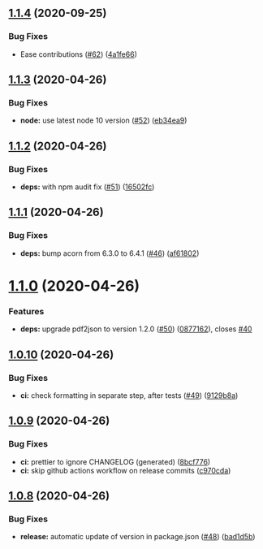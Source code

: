 ## [1.1.4](https://github.com/adrienjoly/npm-pdfreader/compare/v1.1.3...v1.1.4) (2020-09-25)


### Bug Fixes

* Ease contributions ([#62](https://github.com/adrienjoly/npm-pdfreader/issues/62)) ([4a1fe66](https://github.com/adrienjoly/npm-pdfreader/commit/4a1fe6677d5a829049aa0c3c28dccb2f96e8e2f6))

## [1.1.3](https://github.com/adrienjoly/npm-pdfreader/compare/v1.1.2...v1.1.3) (2020-04-26)


### Bug Fixes

* **node:** use latest node 10 version ([#52](https://github.com/adrienjoly/npm-pdfreader/issues/52)) ([eb34ea9](https://github.com/adrienjoly/npm-pdfreader/commit/eb34ea92fea924d3d1e28b13a2e730b62a996b51))

## [1.1.2](https://github.com/adrienjoly/npm-pdfreader/compare/v1.1.1...v1.1.2) (2020-04-26)


### Bug Fixes

* **deps:** with npm audit fix ([#51](https://github.com/adrienjoly/npm-pdfreader/issues/51)) ([16502fc](https://github.com/adrienjoly/npm-pdfreader/commit/16502fce29af76ebf8216e17aafb388a54326b6c))

## [1.1.1](https://github.com/adrienjoly/npm-pdfreader/compare/v1.1.0...v1.1.1) (2020-04-26)


### Bug Fixes

* **deps:** bump acorn from 6.3.0 to 6.4.1 ([#46](https://github.com/adrienjoly/npm-pdfreader/issues/46)) ([af61802](https://github.com/adrienjoly/npm-pdfreader/commit/af61802d1430adab8c9c56588d8a5b565910bd3a))

# [1.1.0](https://github.com/adrienjoly/npm-pdfreader/compare/v1.0.10...v1.1.0) (2020-04-26)


### Features

* **deps:** upgrade pdf2json to version 1.2.0 ([#50](https://github.com/adrienjoly/npm-pdfreader/issues/50)) ([0877162](https://github.com/adrienjoly/npm-pdfreader/commit/08771623aa7bf228b4a39e763e38614e79dca10c)), closes [#40](https://github.com/adrienjoly/npm-pdfreader/issues/40)

## [1.0.10](https://github.com/adrienjoly/npm-pdfreader/compare/v1.0.9...v1.0.10) (2020-04-26)


### Bug Fixes

* **ci:** check formatting in separate step, after tests ([#49](https://github.com/adrienjoly/npm-pdfreader/issues/49)) ([9129b8a](https://github.com/adrienjoly/npm-pdfreader/commit/9129b8a4f860fbc674fd7485c7c0661c0344a71d))

## [1.0.9](https://github.com/adrienjoly/npm-pdfreader/compare/v1.0.8...v1.0.9) (2020-04-26)


### Bug Fixes

* **ci:** prettier to ignore CHANGELOG (generated) ([8bcf776](https://github.com/adrienjoly/npm-pdfreader/commit/8bcf77674a6e472c791accca4d8385e8462679b6))
* **ci:** skip github actions workflow on release commits ([c970cda](https://github.com/adrienjoly/npm-pdfreader/commit/c970cda451a3a3b53c9d42c721524b22a7714544))

## [1.0.8](https://github.com/adrienjoly/npm-pdfreader/compare/v1.0.7...v1.0.8) (2020-04-26)


### Bug Fixes

* **release:** automatic update of version in package.json ([#48](https://github.com/adrienjoly/npm-pdfreader/issues/48)) ([bad1d5b](https://github.com/adrienjoly/npm-pdfreader/commit/bad1d5bfce1c55b503cca3380c3187fb071b6056))
